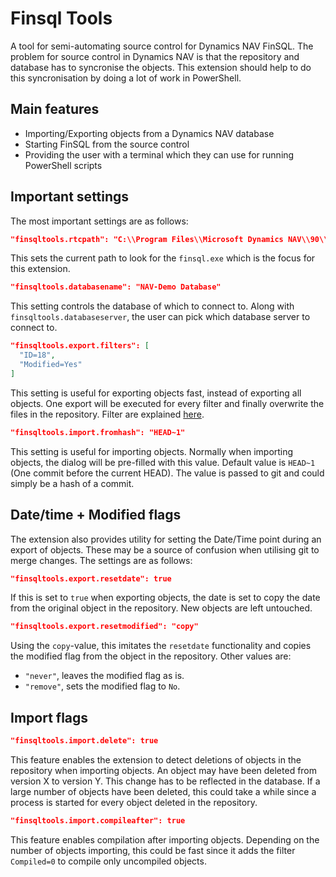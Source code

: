 # Finsql Tools

A tool for semi-automating source control for Dynamics NAV FinSQL. The problem for source control in Dynamics NAV is that the repository and database has to syncronise the objects. This extension should help to do this syncronisation by doing a lot of work in PowerShell.

## Main features
* Importing/Exporting objects from a Dynamics NAV database
* Starting FinSQL from the source control
* Providing the user with a terminal which they can use for running PowerShell scripts

## Important settings
The most important settings are as follows:
```json
"finsqltools.rtcpath": "C:\\Program Files\\Microsoft Dynamics NAV\\90\\RoleTailored Client\\"
```
This sets the current path to look for the `finsql.exe` which is the focus for this extension.

```json
"finsqltools.databasename": "NAV-Demo Database"
```
This setting controls the database of which to connect to. Along with `finsqltools.databaseserver`, the user can pick which database server to connect to.

```json
"finsqltools.export.filters": [
  "ID=18",
  "Modified=Yes"
]
```
This setting is useful for exporting objects fast, instead of exporting all objects. One export will be executed for every filter and finally overwrite the files in the repository.
Filter are explained [here](https://docs.microsoft.com/en-us/dynamics-nav/exportobjects).

```json
"finsqltools.import.fromhash": "HEAD~1"
```
This setting is useful for importing objects. Normally when importing objects, the dialog will be pre-filled with this value. Default value is `HEAD~1` (One commit before the current HEAD). The value is passed to git and could simply be a hash of a commit.



## Date/time + Modified flags
The extension also provides utility for setting the Date/Time point during an export of objects. These may be a source of confusion when utilising git to merge changes.
The settings are as follows:
```json
"finsqltools.export.resetdate": true
```
If this is set to `true` when exporting objects, the date is set to copy the date from the original object in the repository. New objects are left untouched.

```json
"finsqltools.export.resetmodified": "copy"
``` 
Using the `copy`-value, this imitates the `resetdate` functionality and copies the modified flag from the object in the repository.
Other values are:
* `"never"`, leaves the modified flag as is. 
* `"remove"`, sets the modified flag to `No`.


## Import flags

```json
"finsqltools.import.delete": true
```
This feature enables the extension to detect deletions of objects in the repository when importing objects. An object may have been deleted from version X to version Y. This change has to be reflected in the database. If a large number of objects have been deleted, this could take a while since a process is started for every object deleted in the repository.

```json
"finsqltools.import.compileafter": true
```
This feature enables compilation after importing objects. Depending on the number of objects importing, this could be fast since it adds the filter `Compiled=0` to compile only uncompiled objects.
